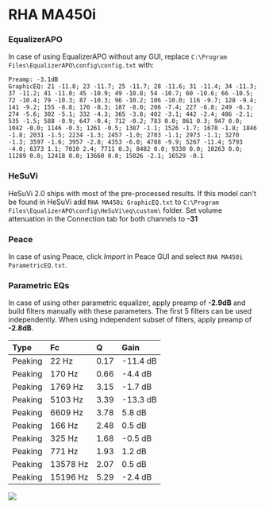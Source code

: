 # RHA MA450i

### EqualizerAPO
In case of using EqualizerAPO without any GUI, replace `C:\Program Files\EqualizerAPO\config\config.txt`
with:
```
Preamp: -3.1dB
GraphicEQ: 21 -11.8; 23 -11.7; 25 -11.7; 28 -11.6; 31 -11.4; 34 -11.3; 37 -11.2; 41 -11.0; 45 -10.9; 49 -10.8; 54 -10.7; 60 -10.6; 66 -10.5; 72 -10.4; 79 -10.3; 87 -10.3; 96 -10.2; 106 -10.0; 116 -9.7; 128 -9.4; 141 -9.2; 155 -8.8; 170 -8.3; 187 -8.0; 206 -7.4; 227 -6.8; 249 -6.3; 274 -5.6; 302 -5.1; 332 -4.3; 365 -3.8; 402 -3.1; 442 -2.4; 486 -2.1; 535 -1.5; 588 -0.9; 647 -0.4; 712 -0.2; 783 0.0; 861 0.3; 947 0.0; 1042 -0.0; 1146 -0.3; 1261 -0.5; 1387 -1.1; 1526 -1.7; 1678 -1.8; 1846 -1.8; 2031 -1.5; 2234 -1.3; 2457 -1.0; 2703 -1.1; 2973 -1.1; 3270 -1.3; 3597 -1.6; 3957 -2.8; 4353 -6.0; 4788 -9.9; 5267 -11.4; 5793 -4.0; 6373 1.1; 7010 2.4; 7711 0.3; 8482 0.0; 9330 0.0; 10263 0.0; 11289 0.0; 12418 0.0; 13660 0.0; 15026 -2.1; 16529 -0.1
```

### HeSuVi
HeSuVi 2.0 ships with most of the pre-processed results. If this model can't be found in HeSuVi add
`RHA MA450i GraphicEQ.txt` to `C:\Program Files\EqualizerAPO\config\HeSuVi\eq\custom\` folder.
Set volume attenuation in the Connection tab for both channels to **-31**

### Peace
In case of using Peace, click *Import* in Peace GUI and select `RHA MA450i ParametricEQ.txt`.

### Parametric EQs
In case of using other parametric equalizer, apply preamp of **-2.9dB** and build filters manually
with these parameters. The first 5 filters can be used independently.
When using independent subset of filters, apply preamp of **-2.8dB**.

| Type    | Fc       |    Q | Gain     |
|:--------|:---------|:-----|:---------|
| Peaking | 22 Hz    | 0.17 | -11.4 dB |
| Peaking | 170 Hz   | 0.66 | -4.4 dB  |
| Peaking | 1769 Hz  | 3.15 | -1.7 dB  |
| Peaking | 5103 Hz  | 3.39 | -13.3 dB |
| Peaking | 6609 Hz  | 3.78 | 5.8 dB   |
| Peaking | 166 Hz   | 2.48 | 0.5 dB   |
| Peaking | 325 Hz   | 1.68 | -0.5 dB  |
| Peaking | 771 Hz   | 1.93 | 1.2 dB   |
| Peaking | 13578 Hz | 2.07 | 0.5 dB   |
| Peaking | 15196 Hz | 5.29 | -2.4 dB  |

![](https://raw.githubusercontent.com/jaakkopasanen/AutoEq/master/results/innerfidelity/sbaf-serious/RHA%20MA450i/RHA%20MA450i.png)
